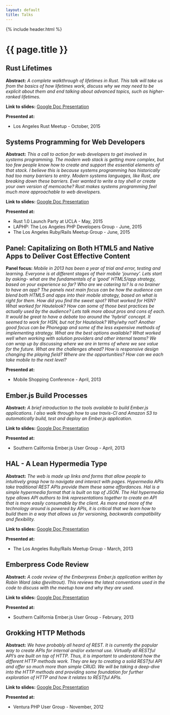 ```yaml
---
layout: default
title: Talks
---
```


{% include header.html %}

# {{ page.title }}

## Rust Lifetimes

**Abstract:** _A complete walkthrough of lifetimes in Rust. This talk will take us from the basics of how lifetimes work, discuss why we may need to be explicit about them and end talking about advanced topics, such as higher-ranked lifetimes._

**Link to slides:** [Google Doc Presentation](https://docs.google.com/a/hermanradtke.com/presentation/d/1ySMGJqK9yKtx5JX6n7w8j8srkgCC9YdCFKPXKLZ6Fy4/edit?usp=sharing)

**Presented at:**

   * Los Angeles Rust Meetup - October, 2015</li>

## Systems Programming for Web Developers

**Abstract:** _This a call to action for web developers to get involved in systems programming. The modern web stack is getting more complex, but too few people know how to create and support the essential elements of that stack. I believe this is because systems programming has historically had too many barriers to entry. Modern systems languages, like Rust, are breaking down these barriers. Ever wanted to write a toy shell or create your own version of memcache? Rust makes systems programming feel much more approachable to web developers._

**Link to slides:** [Google Doc Presentation](https://docs.google.com/presentation/d/1esxYcRi8a2oJy9H0jnRJ6u8zGYI3jJByyBLo-vKRAbs/edit?usp=sharing)

**Presented at:**

   * Rust 1.0 Launch Party at UCLA - May, 2015
   * LAPHP: The Los Angeles PHP Developers Group - June, 2015
   * The Los Angeles Ruby/Rails Meetup Group - June, 2015

## Panel: Capitalizing on Both HTML5 and Native Apps to Deliver Cost Effective Content

**Panel focus:** _Mobile in 2013 has been a year of trial and error, testing and learning. Everyone is at different stages of their mobile ‘journey’. Lets start by asking- what are the fundamentals of a ‘good’ HTML5/app strategy, based on your experience so far? Who are we catering to? Is a no brainer to have an app? The panels next main focus can be how the audience can blend both HTML5 and apps into their mobile strategy, based on what is right for them. How did you find the sweet spot? What worked for HSN? What worked for Hautelook? How can some of those best practices be actually used by the audience? Lets talk more about pros and cons of each. It would be great to have a debate too around the ‘hybrid’ concept. It seemed to work for HSN, but not for Hautelook? Why/why not? Another good focus can be Phonegap and some of the less expensive methods of implementing strategy. What are the best options available? What worked well when working with solution providers and other internal teams? We can wrap up by discussing where we are in terms of where we see value for the future. What are the challenges ahead? How is responsive design changing the playing field? Where are the opportunities? How can we each take mobile to the next level?_

**Presented at:**

   * Mobile Shopping Conference - April, 2013

## Ember.js Build Processes

**Abstract:** _A brief introduction to the tools available to build Ember.js applications. I also walk through how to use travis-CI and Amazon S3 to automatically build, test and deploy an Ember.js application._

**Link to slides:** [Google Doc Presentation](https://docs.google.com/presentation/d/1qF29bi_tuBugt4rvXgMxTqQoThoycSlvF_OEOAfUS7c/edit?usp=sharing)

**Presented at:**

   * Southern California Ember.js User Group - April, 2013

## HAL - A Lean Hypermedia Type

**Abstract:** _The web is made up links and forms that allow people to intuitively grasp how to navigate and interact with pages. Hypermedia APIs take traditional REST APIs provide them these same affordances. Hal is a simple hypermedia format that is built on top of JSON. The Hal hypermedia type allows API authors to link representations together to create an API that is more easily consumable by the client. As more and more of the technology around is powered by APIs, it is critical that we learn how to build them in a way that allows us for versioning, backwards compatibility and flexibility._

**Link to slides:** [Google Doc Presentation](https://docs.google.com/presentation/d/1e-0HOFUtDo-lP0Sko1tCfpnJ9IoV2Q5HgbAXibBVZkg/edit?usp=sharing)

**Presented at:**

   * The Los Angeles Ruby/Rails Meetup Group - March, 2013

## Emberpress Code Review

**Abstract:** _A code review of the Emberpress Ember.js application written by Robin Ward (aka @eviltrout). This reviews the latest conventions used in the code to discuss with the meetup how and why they are used._

**Link to slides:** [Google Doc Presentation](https://docs.google.com/presentation/d/1oigTeMMSwrX4ltGSqn5xzQdW1VbJCZFb8tK-rtTi2Ms/edit?usp=sharing)

**Presented at:**

   * Southern California Ember.js User Group - February, 2013

## Grokking HTTP Methods

**Abstract:** _We have probably all heard of REST. It is currently the popular way to create APIs for internal and/or external use. Virtually all RESTful API’s are built on top of HTTP. Thus, it is important to understand how the different HTTP methods work. They are key to creating a solid RESTful API and offer so much more than simple CRUD. We will be taking a deep-dive into the HTTP methods and providing some foundation for further exploration of HTTP and how it relates to RESTful APIs._

**Link to slides:** [Google Doc Presentation](https://docs.google.com/presentation/d/1A7qabDigO0zJEJOpdjN2pQnCTg7TdPqCszYBNq1tpd0/edit?usp=sharing)

**Presented at:**

   * Ventura PHP User Group - November, 2012

